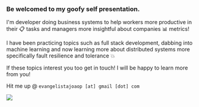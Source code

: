 ### Be welcomed to my goofy self presentation.

I'm developer doing business systems to help workers more productive in their 📋 tasks and managers more insightful about companies 📊 metrics!

I have been practicing topics such as full stack development, dabbing into machine learning and now learning more about distributed systems more
specifically fault resilience and tolerance 💥

If these topics interest you too get in touch! I will be happy to learn more from you!

Hit me up @ `evangelistajoaop [at] gmail [dot] com`

<img src="https://media.tenor.com/images/a2c03c58c2a86927613b7347a775da64/tenor.gif" />
<!--
**sleepiejohn/sleepiejohn** is a ✨ _special_ ✨ repository because its `README.md` (this file) appears on your GitHub profile.

Here are some ideas to get you started:

- 🔭 I’m currently working on ...
- 🌱 I’m currently learning ...
- 👯 I’m looking to collaborate on ...
- 🤔 I’m looking for help with ...
- 💬 Ask me about ...
- 📫 How to reach me: ...
- 😄 Pronouns: ...
- ⚡ Fun fact: ...
-->
